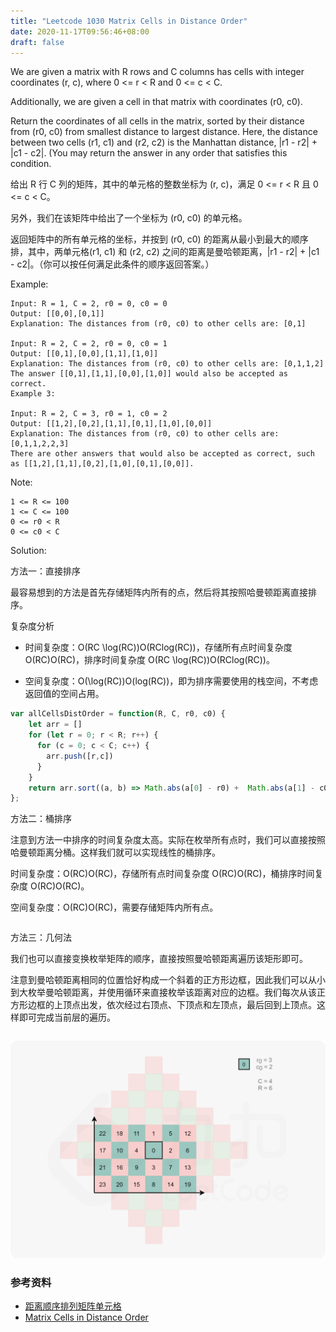 ```yaml
---
title: "Leetcode 1030 Matrix Cells in Distance Order"
date: 2020-11-17T09:56:46+08:00
draft: false
---
```


We are given a matrix with R rows and C columns has cells with integer coordinates (r, c), where 0 <= r < R and 0 <= c < C.

Additionally, we are given a cell in that matrix with coordinates (r0, c0).

Return the coordinates of all cells in the matrix, sorted by their distance from (r0, c0) from smallest distance to largest distance.  Here, the distance between two cells (r1, c1) and (r2, c2) is the Manhattan distance, |r1 - r2| + |c1 - c2|.  (You may return the answer in any order that satisfies this condition.

给出 R 行 C 列的矩阵，其中的单元格的整数坐标为 (r, c)，满足 0 <= r < R 且 0 <= c < C。

另外，我们在该矩阵中给出了一个坐标为 (r0, c0) 的单元格。

返回矩阵中的所有单元格的坐标，并按到 (r0, c0) 的距离从最小到最大的顺序排，其中，两单元格(r1, c1) 和 (r2, c2) 之间的距离是曼哈顿距离，|r1 - r2| + |c1 - c2|。（你可以按任何满足此条件的顺序返回答案。）

Example:

```
Input: R = 1, C = 2, r0 = 0, c0 = 0
Output: [[0,0],[0,1]]
Explanation: The distances from (r0, c0) to other cells are: [0,1]

Input: R = 2, C = 2, r0 = 0, c0 = 1
Output: [[0,1],[0,0],[1,1],[1,0]]
Explanation: The distances from (r0, c0) to other cells are: [0,1,1,2]
The answer [[0,1],[1,1],[0,0],[1,0]] would also be accepted as correct.
Example 3:

Input: R = 2, C = 3, r0 = 1, c0 = 2
Output: [[1,2],[0,2],[1,1],[0,1],[1,0],[0,0]]
Explanation: The distances from (r0, c0) to other cells are: [0,1,1,2,2,3]
There are other answers that would also be accepted as correct, such as [[1,2],[1,1],[0,2],[1,0],[0,1],[0,0]].
```

Note:

```
1 <= R <= 100
1 <= C <= 100
0 <= r0 < R
0 <= c0 < C
```

Solution:

方法一：直接排序

最容易想到的方法是首先存储矩阵内所有的点，然后将其按照哈曼顿距离直接排序。

复杂度分析

- 时间复杂度：O(RC \log(RC))O(RClog(RC))，存储所有点时间复杂度 O(RC)O(RC)，排序时间复杂度 O(RC \log(RC))O(RClog(RC))。

- 空间复杂度：O(\log(RC))O(log(RC))，即为排序需要使用的栈空间，不考虑返回值的空间占用。

```js
var allCellsDistOrder = function(R, C, r0, c0) {
    let arr = []
    for (let r = 0; r < R; r++) {
      for (c = 0; c < C; c++) {
        arr.push([r,c])
      }
    }
    return arr.sort((a, b) => Math.abs(a[0] - r0) +  Math.abs(a[1] - c0)  - Math.abs(b[0] - r0) -  Math.abs(b[1] - c0))
};
```

方法二：桶排序

注意到方法一中排序的时间复杂度太高。实际在枚举所有点时，我们可以直接按照哈曼顿距离分桶。这样我们就可以实现线性的桶排序。

时间复杂度：O(RC)O(RC)，存储所有点时间复杂度 O(RC)O(RC)，桶排序时间复杂度 O(RC)O(RC)。

空间复杂度：O(RC)O(RC)，需要存储矩阵内所有点。


```go
```

方法三：几何法

我们也可以直接变换枚举矩阵的顺序，直接按照曼哈顿距离遍历该矩形即可。

注意到曼哈顿距离相同的位置恰好构成一个斜着的正方形边框，因此我们可以从小到大枚举曼哈顿距离，并使用循环来直接枚举该距离对应的边框。我们每次从该正方形边框的上顶点出发，依次经过右顶点、下顶点和左顶点，最后回到上顶点。这样即可完成当前层的遍历。

```php
```

![matrix-cells-in-distance-order](/images/matrix-cells-in-distance-order.png)


### 参考资料

- [距离顺序排列矩阵单元格](https://leetcode-cn.com/problems/matrix-cells-in-distance-order/)
- [Matrix Cells in Distance Order](https://leetcode.com/problems/matrix-cells-in-distance-order//)

